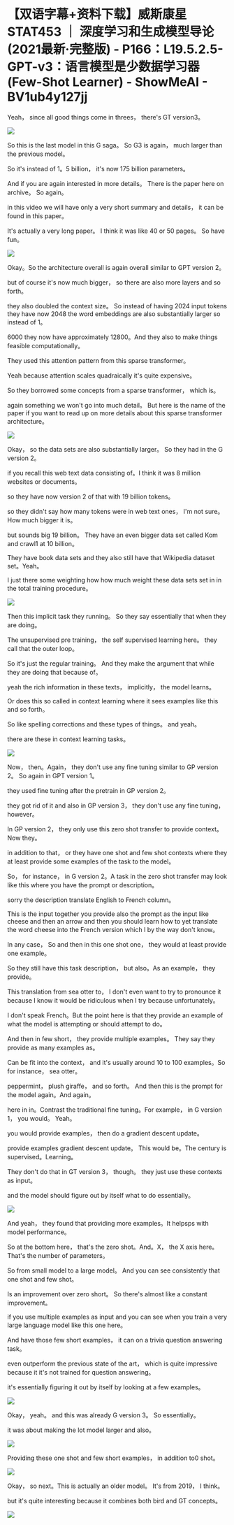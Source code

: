 # 【双语字幕+资料下载】威斯康星 STAT453 ｜ 深度学习和生成模型导论(2021最新·完整版) - P166：L19.5.2.5- GPT-v3：语言模型是少数据学习器(Few-Shot Learner) - ShowMeAI - BV1ub4y127jj

Yeah， since all good things come in threes， there's GT version3。



![](img/5c97e797eb276b22884bbde947e236d3_1.png)

So this is the last model in this G saga。 So G3 is again， much larger than the previous model。

 So it's instead of 1。5 billion， it's now 175 billion parameters。

 And if you are again interested in more details。 There is the paper here on archive。 So again。

 in this video we will have only a very short summary and details， it can be found in this paper。

 It's actually a very long paper。 I think it was like 40 or 50 pages。 So have fun。



![](img/5c97e797eb276b22884bbde947e236d3_3.png)

Okay。So the architecture overall is again overall similar to GPT version 2。

 but of course it's now much bigger， so there are also more layers and so forth。

 they also doubled the context size。 So instead of having 2024 input tokens they have now 2048 the word embeddings are also substantially larger so instead of 1。

6000 they now have approximately 12800。And they also to make things feasible computationally。

They used this attention pattern from this sparse transformer。

 Yeah because attention scales quadraically it's quite expensive。

 So they borrowed some concepts from a sparse transformer， which is。

 again something we won't go into much detail。 But here is the name of the paper if you want to read up on more details about this sparse transformer architecture。



![](img/5c97e797eb276b22884bbde947e236d3_5.png)

Okay， so the data sets are also substantially larger。 So they had in the G version 2。

 if you recall this web text data consisting of。I think it was 8 million websites or documents。

 so they have now version 2 of that with 19 billion tokens。

 so they didn't say how many tokens were in web text ones， I'm not sure。How much bigger it is。

 but sounds big 19 billion。 They have an even bigger data set called Kom and crawl1 at 10 billion。

They have book data sets and they also still have that Wikipedia dataset set。Yeah。

 I just there some weighting how how much weight these data sets set in in the total training procedure。



![](img/5c97e797eb276b22884bbde947e236d3_7.png)

Then this implicit task they running。 So they say essentially that when they are doing。

The unsupervised pre training， the self supervised learning here。 they call that the outer loop。

 So it's just the regular training。 And they make the argument that while they are doing that because of。

 yeah the rich information in these texts， implicitly， the model learns。

Or does this so called in context learning where it sees examples like this and so forth。

 So like spelling corrections and these types of things。 and yeah。

 there are these in context learning tasks。

![](img/5c97e797eb276b22884bbde947e236d3_9.png)

Now， then。Again， they don't use any fine tuning similar to GP version 2。 So again in GPT version 1。

 they used fine tuning after the pretrain in GP version 2。

 they got rid of it and also in GP version 3， they don't use any fine tuning， however。

In GP version 2， they only use this zero shot transfer to provide context。 Now they。

 in addition to that， or they have one shot and few shot contexts where they at least provide some examples of the task to the model。

 So， for instance， in G version 2。A task in the zero shot transfer may look like this where you have the prompt or description。

 sorry the description translate English to French column。

 This is the input together you provide also the prompt as the input like cheese and then an arrow and then you should learn how to yet translate the word cheese into the French version which I by the way don't know。

In any case， So and then in this one shot one， they would at least provide one example。

 So they still have this task description， but also。As an example， they provide。

This translation from sea otter to， I don't even want to try to pronounce it because I know it would be ridiculous when I try because unfortunately。

 I don't speak French。But the point here is that they provide an example of what the model is attempting or should attempt to do。

 And then in few short， they provide multiple examples。 They say they provide as many examples as。

Can be fit into the context， and it's usually around 10 to 100 examples。So for instance， sea otter。

 peppermint， plush giraffe， and so forth。 And then this is the prompt for the model again。And again。

 here in in。Contrast the traditional fine tuning。For example， in G version 1， you would。 Yeah。

 you would provide examples， then do a gradient descent update。

 provide examples gradient descent update。 This would be。The century is supervised。Learning。

They don't do that in GT version 3， though。 they just use these contexts as input。

 and the model should figure out by itself what to do essentially。



![](img/5c97e797eb276b22884bbde947e236d3_11.png)

And yeah， they found that providing more examples。It helpsps with model performance。

 So at the bottom here， that's the zero shot。And。X， the X axis here。 That's the number of parameters。

 So from small model to a large model。 And you can see consistently that one shot and few shot。

Is an improvement over  zero short。 So there's almost like a constant improvement。

 if you use multiple examples as input and you can see when you train a very large language model like this one here。

And have those few short examples， it can on a trivia question answering task。

 even outperform the previous state of the art， which is quite impressive because it it's not trained for question answering。

 it's essentially figuring it out by itself by looking at a few examples。



![](img/5c97e797eb276b22884bbde947e236d3_13.png)

Okay， yeah。 and this was already G version 3。 So essentially。

 it was about making the lot model larger and also。



![](img/5c97e797eb276b22884bbde947e236d3_15.png)

Providing these one shot and few short examples， in addition to0 shot。



![](img/5c97e797eb276b22884bbde947e236d3_17.png)

Okay， so next。This is actually an older model。 It's from 2019， I think。

 but it's quite interesting because it combines both bird and GT concepts。



![](img/5c97e797eb276b22884bbde947e236d3_19.png)